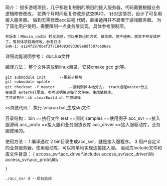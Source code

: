 简介：
	很多游戏项目，几乎都是复制别的项目的接入服务器，代码需要根据业务逻辑修修改改。 花两个月时间反复修改测试查BUG。
	针对这情况，设计了可复用接入服务器。 做到无需修改acc进程 代码，直接适用并不局限于游戏服务器。
	为了简化用户使用，需要限制一点业务层实现。具体参考限制项。

	老版本：用main_cmdId 转发消息，可以用数组的方式，最高效。但不通用。放弃不开发维护了。等具体项目再修改。参考日志
	SHA-1: a124f2870bef3f7184083d93369e8df507ce86aa 

详细功能说明参考： doc.lua文件	

编译方法：
	整个文件夹放到linux目录，安装cmake gcc git等。

	git submodule init      --更新子模块
	git submodule update			
	git checkout -f	master		--强制删掉本地分支， track远程master分支
	在目录 external里面，参考说明编译每个文件夹，生成依赖库。
	主目录执行：sh clearBuild.sh 完成编译

vs浏览代码：
	执行.\vs\run.bat,生成sln文件
	
目录结构：
	bin			==执行文件
	test 		==测试
	samples     ==使用例子
	acc_svr		==接入服源码
	acc_proto	==接入服和业务服协议库
	acc_driver	==接入服驱动库，业务服使用的。
	
使用方法：
	1 编译通过
	2 bin目录生成acc_svr，就是接入服程序。
	3 用户自定义的业务服务器，使用驱动库，可以简单地实现连接接入服。 驱动库include文件和库文件目录： 
	{
		access_svr\acc_driver\include\ 
		access_svr\acc_driver\lib\
		access_svr\acc_proto\lib\
		
	}

    ./acc_svr d --后台启动